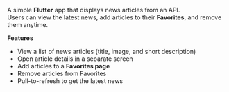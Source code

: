 A simple **Flutter** app that displays news articles from an API.  
Users can view the latest news, add articles to their **Favorites**, and remove them anytime.  

 **Features**
- View a list of news articles (title, image, and short description)
- Open article details in a separate screen
- Add articles to a **Favorites page**
- Remove articles from Favorites
- Pull-to-refresh to get the latest news
